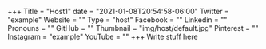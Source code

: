 +++
Title = "Host1"
date = "2021-01-08T20:54:58-06:00"
Twitter = "example"
Website = ""
Type = "host"
Facebook = ""
Linkedin = ""
Pronouns = ""
GitHub = ""
Thumbnail = "img/host/default.jpg"
Pinterest = ""
Instagram = "example"
YouTube = ""
+++
Write stuff here
